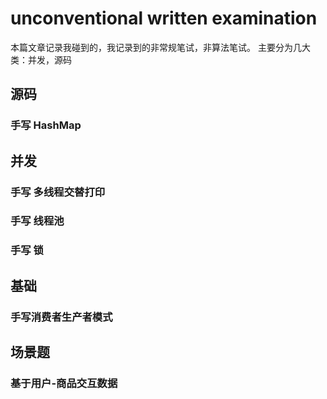 # unconventional written examination
本篇文章记录我碰到的，我记录到的非常规笔试，非算法笔试。
主要分为几大类：并发，源码

## 源码
### 手写 HashMap


## 并发
### 手写 多线程交替打印

### 手写 线程池

### 手写 锁

## 基础

### 手写消费者生产者模式

## 场景题
### 基于用户-商品交互数据